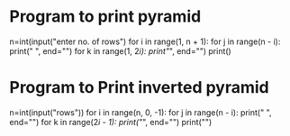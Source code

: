 # Program to print pyramid 
n=int(input("enter no. of rows")
for i in range(1, n + 1):
      for j in range(n - i):
          print(" ", end="")
      for k in range(1, 2*i):
          print"*", end="")
      print()


# Program to Print inverted pyramid
n=int(input("rows"))
for i in range(n, 0, -1):
      for j in range(n - i):
            print(" ", end="")
      for k in range(2*i - 1):
            print("*", end="")
      print("")
